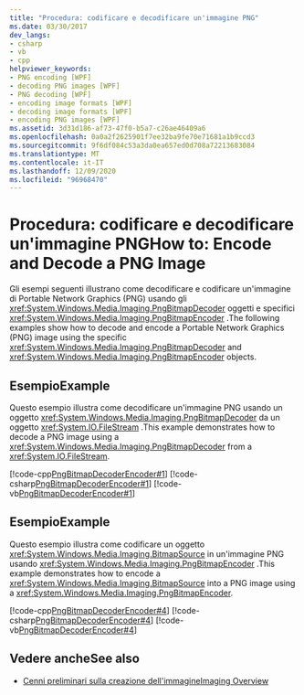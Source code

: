 ```yaml
---
title: "Procedura: codificare e decodificare un'immagine PNG"
ms.date: 03/30/2017
dev_langs:
- csharp
- vb
- cpp
helpviewer_keywords:
- PNG encoding [WPF]
- decoding PNG images [WPF]
- PNG decoding [WPF]
- encoding image formats [WPF]
- decoding image formats [WPF]
- encoding PNG images [WPF]
ms.assetid: 3d31d186-af73-47f0-b5a7-c26ae46409a6
ms.openlocfilehash: 0a0a2f2625901f7ee32ba9fe70e71681a1b9ccd3
ms.sourcegitcommit: 9f6df084c53a3da0ea657ed0d708a72213683084
ms.translationtype: MT
ms.contentlocale: it-IT
ms.lasthandoff: 12/09/2020
ms.locfileid: "96968470"
---
```

# <a name="how-to-encode-and-decode-a-png-image"></a><span data-ttu-id="4a1e5-102">Procedura: codificare e decodificare un'immagine PNG</span><span class="sxs-lookup"><span data-stu-id="4a1e5-102">How to: Encode and Decode a PNG Image</span></span>
<span data-ttu-id="4a1e5-103">Gli esempi seguenti illustrano come decodificare e codificare un'immagine di Portable Network Graphics (PNG) usando gli <xref:System.Windows.Media.Imaging.PngBitmapDecoder> oggetti e specifici <xref:System.Windows.Media.Imaging.PngBitmapEncoder> .</span><span class="sxs-lookup"><span data-stu-id="4a1e5-103">The following examples show how to decode and encode a Portable Network Graphics (PNG) image using the specific <xref:System.Windows.Media.Imaging.PngBitmapDecoder> and <xref:System.Windows.Media.Imaging.PngBitmapEncoder> objects.</span></span>  
  
## <a name="example"></a><span data-ttu-id="4a1e5-104">Esempio</span><span class="sxs-lookup"><span data-stu-id="4a1e5-104">Example</span></span>  
 <span data-ttu-id="4a1e5-105">Questo esempio illustra come decodificare un'immagine PNG usando un oggetto <xref:System.Windows.Media.Imaging.PngBitmapDecoder> da un oggetto <xref:System.IO.FileStream> .</span><span class="sxs-lookup"><span data-stu-id="4a1e5-105">This example demonstrates how to decode a PNG image using a <xref:System.Windows.Media.Imaging.PngBitmapDecoder> from a <xref:System.IO.FileStream>.</span></span>  
  
 [!code-cpp[PngBitmapDecoderEncoder#1](~/samples/snippets/cpp/VS_Snippets_Wpf/PngBitmapDecoderEncoder/CPP/PngEncoderDecoder.cpp#1)]
 [!code-csharp[PngBitmapDecoderEncoder#1](~/samples/snippets/csharp/VS_Snippets_Wpf/PngBitmapDecoderEncoder/CSharp/PngEncoderDecoder.cs#1)]
 [!code-vb[PngBitmapDecoderEncoder#1](~/samples/snippets/visualbasic/VS_Snippets_Wpf/PngBitmapDecoderEncoder/VB/PngEncoderDecoder.vb#1)]  
  
## <a name="example"></a><span data-ttu-id="4a1e5-106">Esempio</span><span class="sxs-lookup"><span data-stu-id="4a1e5-106">Example</span></span>  
 <span data-ttu-id="4a1e5-107">Questo esempio illustra come codificare un oggetto <xref:System.Windows.Media.Imaging.BitmapSource> in un'immagine PNG usando <xref:System.Windows.Media.Imaging.PngBitmapEncoder> .</span><span class="sxs-lookup"><span data-stu-id="4a1e5-107">This example demonstrates how to encode a <xref:System.Windows.Media.Imaging.BitmapSource> into a PNG image using a <xref:System.Windows.Media.Imaging.PngBitmapEncoder>.</span></span>  
  
 [!code-cpp[PngBitmapDecoderEncoder#4](~/samples/snippets/cpp/VS_Snippets_Wpf/PngBitmapDecoderEncoder/CPP/PngEncoderDecoder.cpp#4)]
 [!code-csharp[PngBitmapDecoderEncoder#4](~/samples/snippets/csharp/VS_Snippets_Wpf/PngBitmapDecoderEncoder/CSharp/PngEncoderDecoder.cs#4)]
 [!code-vb[PngBitmapDecoderEncoder#4](~/samples/snippets/visualbasic/VS_Snippets_Wpf/PngBitmapDecoderEncoder/VB/PngEncoderDecoder.vb#4)]  
  
## <a name="see-also"></a><span data-ttu-id="4a1e5-108">Vedere anche</span><span class="sxs-lookup"><span data-stu-id="4a1e5-108">See also</span></span>

- [<span data-ttu-id="4a1e5-109">Cenni preliminari sulla creazione dell'immagine</span><span class="sxs-lookup"><span data-stu-id="4a1e5-109">Imaging Overview</span></span>](imaging-overview.md)
